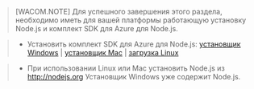 > [WACOM.NOTE]
> Для успешного завершения этого раздела, необходимо иметь для вашей платформы работающую установку Node.js и комплект SDK для Azure для Node.js.

>* Установить комплект SDK для Azure для Node.js: <a href="http://go.microsoft.com/fwlink/?LinkId=254279">установщик Windows</a> | <a href="http://go.microsoft.com/fwlink/?LinkId=253471">установщик Mac</a> | <a href="http://go.microsoft.com/fwlink/?LinkId=253472">загрузка Linux</a></li>

>* При использовании Linux или Mac установить Node.js из <a href="http://nodejs.org">http://nodejs.org</a> Установщик Windows уже содержит Node.js.

